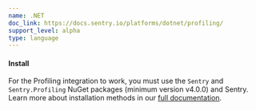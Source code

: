 ```yaml
---
name: .NET
doc_link: https://docs.sentry.io/platforms/dotnet/profiling/
support_level: alpha
type: language
---
```


#### Install

For the Profiling integration to work, you must use the `Sentry` and `Sentry.Profiling` NuGet packages (minimum version v4.0.0) and Sentry.
Learn more about installation methods in our [full documentation](https://docs.sentry.io/platforms/dotnet/#install).
